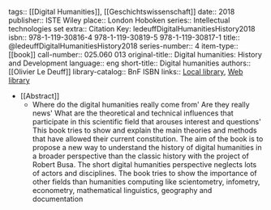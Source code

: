 tags:: [[Digital Humanities]], [[Geschichtswissenschaft]]
date:: 2018
publisher:: ISTE Wiley
place:: London Hoboken
series:: Intellectual technologies set
extra:: Citation Key: ledeuffDigitalHumanitiesHistory2018
isbn:: 978-1-119-30816-4 978-1-119-30819-5 978-1-119-30817-1
title:: @ledeuffDigitalHumanitiesHistory2018
series-number:: 4
item-type:: [[book]]
call-number:: 025.060 013
original-title:: Digital humanities: History and Development
language:: eng
short-title:: Digital humanities
authors:: [[Olivier Le Deuff]]
library-catalog:: BnF ISBN
links:: [Local library](zotero://select/groups/2386895/items/AE9HC6LT), [Web library](https://www.zotero.org/groups/2386895/items/AE9HC6LT)

- [[Abstract]]
	- Where do the digital humanities really come from' Are they really news' What are the theoretical and technical influences that participate in this scientific field that arouses interest and questions' This book tries to show and explain the main theories and methods that have allowed their current constitution. The aim of the book is to propose a new way to understand the history of digital humanities in a broader perspective than the classic history with the project of Robert Busa. The short digital humanities perspective neglects lots of actors and disciplines. The book tries to show the importance of other fields than humanities computing like scientometry, infometry, econometry, mathematical linguistics, geography and documentation